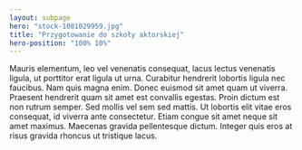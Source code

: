```yaml
---
layout: subpage
hero: "stock-1081029959.jpg"
title: "Przygotowanie do szkoły aktorskiej"
hero-position: "100% 10%"
---
```


Mauris elementum, leo vel venenatis consequat, lacus lectus venenatis ligula, ut porttitor erat ligula ut urna. 
Curabitur hendrerit lobortis ligula nec faucibus. Nam quis magna enim. Donec euismod sit amet quam ut viverra. 
Praesent hendrerit quam sit amet est convallis egestas. Proin dictum est non rutrum semper. 
Sed mollis vel sem sed mattis. Ut lobortis elit vitae eros consequat, id viverra ante consectetur. 
Etiam congue sit amet neque sit amet maximus. Maecenas gravida pellentesque dictum. 
Integer quis eros at risus gravida rhoncus ut tristique lacus.